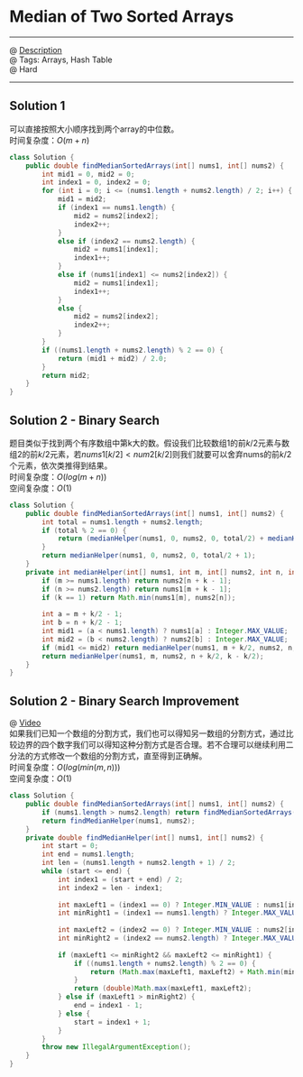 # Median of Two Sorted Arrays
------------------
@ [Description](https://leetcode.com/problems/median-of-two-sorted-arrays/)  
@ Tags: Arrays, Hash Table  
@ Hard

------------------

## Solution 1
可以直接按照大小顺序找到两个array的中位数。  
时间复杂度：$O(m+n)$  
```java
class Solution {
    public double findMedianSortedArrays(int[] nums1, int[] nums2) {
        int mid1 = 0, mid2 = 0;
        int index1 = 0, index2 = 0;
        for (int i = 0; i <= (nums1.length + nums2.length) / 2; i++) {
            mid1 = mid2;
            if (index1 == nums1.length) {
                mid2 = nums2[index2];
                index2++;
            }
            else if (index2 == nums2.length) {
                mid2 = nums1[index1];
                index1++;
            }
            else if (nums1[index1] <= nums2[index2]) {
                mid2 = nums1[index1];
                index1++;
            }
            else {
                mid2 = nums2[index2];
                index2++;
            }
        }
        if ((nums1.length + nums2.length) % 2 == 0) {
            return (mid1 + mid2) / 2.0;
        }
        return mid2;
    }
}
```

## Solution 2 - Binary Search
题目类似于找到两个有序数组中第k大的数。假设我们比较数组1的前$k/2$元素与数组2的前$k/2$元素，若$nums1[k/2] < num2[k/2]$则我们就要可以舍弃nums的前$k/2$个元素，依次类推得到结果。  
时间复杂度：$O(log(m+n))$  
空间复杂度：$O(1)$

```java
class Solution {
    public double findMedianSortedArrays(int[] nums1, int[] nums2) {
        int total = nums1.length + nums2.length;
        if (total % 2 == 0) {
            return (medianHelper(nums1, 0, nums2, 0, total/2) + medianHelper(nums1, 0, nums2, 0, total/2 + 1)) / 2.0;
        }
        return medianHelper(nums1, 0, nums2, 0, total/2 + 1);
    }
    private int medianHelper(int[] nums1, int m, int[] nums2, int n, int k) {
        if (m >= nums1.length) return nums2[n + k - 1];
        if (n >= nums2.length) return nums1[m + k - 1];
        if (k == 1) return Math.min(nums1[m], nums2[n]);
        
        int a = m + k/2 - 1;
        int b = n + k/2 - 1;
        int mid1 = (a < nums1.length) ? nums1[a] : Integer.MAX_VALUE;
        int mid2 = (b < nums2.length) ? nums2[b] : Integer.MAX_VALUE;
        if (mid1 <= mid2) return medianHelper(nums1, m + k/2, nums2, n, k - k/2);
        return medianHelper(nums1, m, nums2, n + k/2, k - k/2);
    }
}
```

## Solution 2 - Binary Search Improvement
@ [Video](https://www.youtube.com/watch?v=LPFhl65R7ww)  
如果我们已知一个数组的分割方式，我们也可以得知另一数组的分割方式，通过比较边界的四个数字我们可以得知这种分割方式是否合理。若不合理可以继续利用二分法的方式修改一个数组的分割方式，直至得到正确解。  
时间复杂度：$O(log(min(m,n)))$  
空间复杂度：$O(1)$

```java
class Solution {
    public double findMedianSortedArrays(int[] nums1, int[] nums2) {
        if (nums1.length > nums2.length) return findMedianSortedArrays(nums2, nums1);
        return findMedianHelper(nums1, nums2);
    }
    private double findMedianHelper(int[] nums1, int[] nums2) {
        int start = 0;
        int end = nums1.length;
        int len = (nums1.length + nums2.length + 1) / 2;
        while (start <= end) {
            int index1 = (start + end) / 2;
            int index2 = len - index1;
            
            int maxLeft1 = (index1 == 0) ? Integer.MIN_VALUE : nums1[index1 - 1];
            int minRight1 = (index1 == nums1.length) ? Integer.MAX_VALUE : nums1[index1];
            
            int maxLeft2 = (index2 == 0) ? Integer.MIN_VALUE : nums2[index2 - 1];
            int minRight2 = (index2 == nums2.length) ? Integer.MAX_VALUE : nums2[index2];
            
            if (maxLeft1 <= minRight2 && maxLeft2 <= minRight1) {
                if ((nums1.length + nums2.length) % 2 == 0) {
                    return (Math.max(maxLeft1, maxLeft2) + Math.min(minRight1, minRight2)) / 2.0;
                }
                return (double)Math.max(maxLeft1, maxLeft2);
            } else if (maxLeft1 > minRight2) {
                end = index1 - 1;
            } else {
                start = index1 + 1;
            }
        }
        throw new IllegalArgumentException();
    }
}
```
